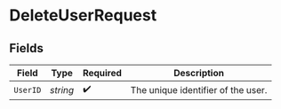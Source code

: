 # DeleteUserRequest


## Fields

| Field                              | Type                               | Required                           | Description                        |
| ---------------------------------- | ---------------------------------- | ---------------------------------- | ---------------------------------- |
| `UserID`                           | *string*                           | :heavy_check_mark:                 | The unique identifier of the user. |